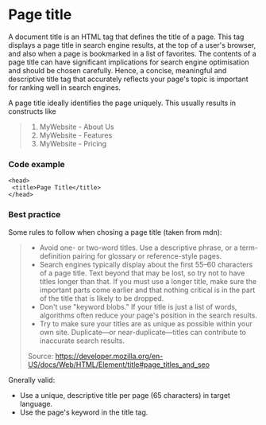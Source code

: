 # Page title

A document title is an HTML tag that defines the title of a page.
This tag displays a page title in search engine results, at the top of a user's browser, and also when a page is bookmarked in a list of favorites.
The contents of a page title can have significant implications for search engine optimisation and should be chosen carefully.
Hence, a concise, meaningful and descriptive title tag that accurately reflects your page's topic is important for ranking well in search engines.

A page title ideally identifies the page uniquely. This usually results in constructs like

> 1. MyWebsite - About Us
> 1. MyWebsite - Features
> 1. MyWebsite - Pricing

### Code example

```
<head>
 <title>Page Title</title>
</head>
```

### Best practice

Some rules to follow when chosing a page title (taken from mdn):
>
> * Avoid one- or two-word titles. Use a descriptive phrase, or a term-definition pairing for glossary or reference-style pages.
> * Search engines typically display about the first 55–60 characters of a page title. Text beyond that may be lost, so try not to have titles longer than that. If you must use a longer title, make sure the important parts come earlier and that nothing critical is in the part of the title that is likely to be dropped.
> * Don't use "keyword blobs." If your title is just a list of words, algorithms often reduce your page's position in the search results.
> * Try to make sure your titles are as unique as possible within your own site. Duplicate—or near-duplicate—titles can contribute to inaccurate search results.
>
> Source: <https://developer.mozilla.org/en-US/docs/Web/HTML/Element/title#page_titles_and_seo>

Gnerally valid:

* Use a unique, descriptive title per page (65 characters) in target language.
* Use the page's keyword in the title tag.
